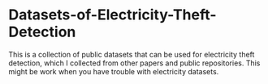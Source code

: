 # Datasets-of-Electricity-Theft-Detection
This is a collection of public datasets that can be used for electricity theft detection, which I collected from other papers and public repositories. This might be work when you have trouble with electricity datasets.
